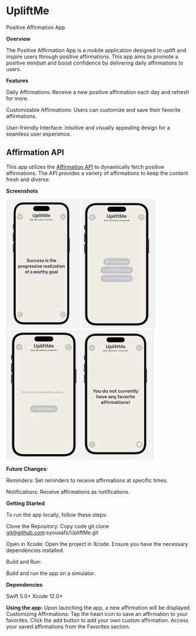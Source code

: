 # UpliftMe
Positive Affirmation App

**Overview**

The Positive Affirmation App is a mobile application designed to uplift and inspire users through positive affirmations. This app aims to promote a positive mindset and boost confidence by delivering daily affirmations to users.

**Features**

Daily Affirmations: Receive a new positive affirmation each day and refresh for more.

Customizable Affirmations: Users can customize and save their favorite affirmations.

User-friendly Interface: Intuitive and visually appealing design for a seamless user experience.

## Affirmation API

This app utilizes the [Affirmation API](https://affirmations.dev/) to dynamically fetch positive affirmations. The API provides a variety of affirmations to keep the content fresh and diverse.

**Screenshots**

<img src="UpliftMeHome.png" alt="Home screen" width="200" height="350"/> <img src="UpliftMeMenuScreen.png" alt="Menu screen" width="200" height="350"/><img src="UpliftMeAdd.png" alt="Menu screen" width="200" height="350"/><img src="UpliftMeFavorite.png" alt="Menu screen" width="200" height="350"/>


**Future Changes:**

Reminders: Set reminders to receive affirmations at specific times.

Notifications: Receive affirmations as notifications.

**Getting Started**

To run the app locally, follow these steps:

Clone the Repository:
Copy code
git clone git@github.com:syousafz/UpliftMe.git


Open in Xcode:
Open the project in Xcode.
Ensure you have the necessary dependencies installed.

Build and Run:

Build and run the app on a simulator.


**Dependencies**

Swift 5.0+
Xcode 12.0+

**Using the app:**
Upon launching the app, a new affirmation will be displayed.
Customizing Affirmations:
Tap the heart icon to save an affirmation to your favorites.
Click the add button to add your own custom affirmation.
Access your saved affirmations from the Favorites section.
